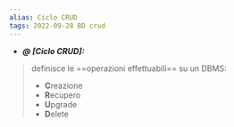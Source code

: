 ```yaml
---
alias: Ciclo CRUD
tags: 2022-09-28 BD crud
---
```


- ***@ [Ciclo CRUD]:***
> definisce le ==operazioni effettuabili== su un DBMS:
> - **C**reazione
> - **R**ecupero
> - **U**pgrade
> - **D**elete

<!--ID: 1670236971155-->
